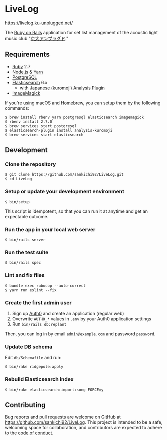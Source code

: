 # LiveLog

https://livelog.ku-unplugged.net/

The [Ruby on Rails](https://rubyonrails.org/) application for set list management of the acoustic light music club "[京大アンプラグド](http://ku-unplugged.net/)."

## Requirements

- [Ruby](https://www.ruby-lang.org/) 2.7
- [Node.js](https://nodejs.org/) & [Yarn](https://yarnpkg.com/)
- [PostgreSQL](https://www.postgresql.org/)
- [Elasticsearch](https://www.elastic.co/guide/en/elasticsearch/) 6.x
  - with [Japanese (kuromoji) Analysis Plugin](https://www.elastic.co/guide/en/elasticsearch/plugins/current/analysis-kuromoji.html)
- [ImageMagick](https://imagemagick.org/)

If you're using macOS and [Homebrew](https://brew.sh/), you can setup them by the following commands:

    $ brew install rbenv yarn postgresql elasticsearch imagemagick
    $ rbenv install 2.7.0
    $ brew services start postgresql
    $ elasticsearch-plugin install analysis-kuromoji
    $ brew services start elasticsearch

## Development

### Clone the repository

    $ git clone https://github.com/sankichi92/LiveLog.git
    $ cd LiveLog

### Setup or update your development environment

    $ bin/setup

This script is idempotent, so that you can run it at anytime and get an expectable outcome.

### Run the app in your local web server

    $ bin/rails server

### Run the test suite

    $ bin/rails spec

### Lint and fix files

    $ bundle exec rubocop --auto-correct
    $ yarn run eslint --fix

### Create the first admin user

1. Sign up [Auth0](https://auth0.com/) and create an application (regular web)
2. Overwrite `AUTH0_*` values in `.env` by your Auth0 application settings
3. Run `bin/rails db:replant`

Then, you can log in by email `admin@example.com` and password `password`.

### Update DB schema

Edit `db/Schemafile` and run:

    $ bin/rake ridgepole:apply

### Rebuild Elasticsearch index

    $ bin/rake elasticsearch:import:song FORCE=y

## Contributing

Bug reports and pull requests are welcome on GitHub at https://github.com/sankichi92/LiveLog. This project is intended to be a safe, welcoming space for collaboration, and contributors are expected to adhere to the [code of conduct](https://github.com/sankichi92/LiveLog/blob/master/CODE_OF_CONDUCT.md).
